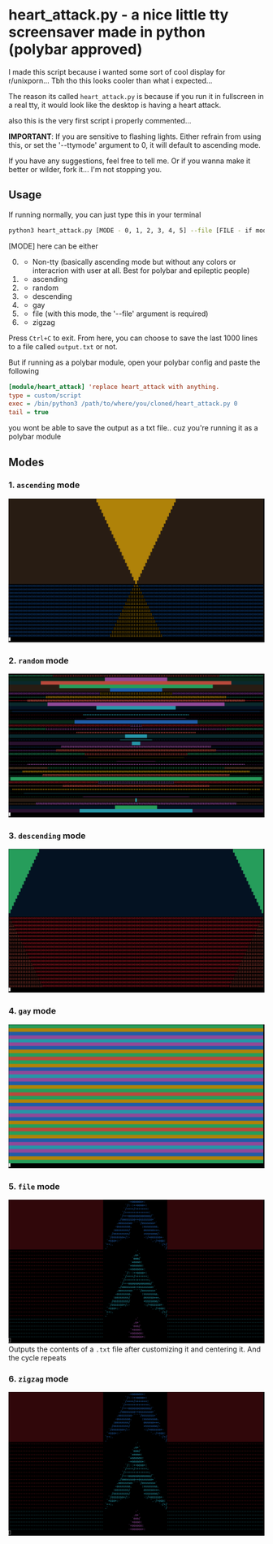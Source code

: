 # heart_attack.py - a nice little tty screensaver made in python (polybar approved)

I made this script because i wanted some sort of cool display for r/unixporn... Tbh tho this looks cooler than what i expected...

The reason its called `heart_attack.py` is because if you run it in fullscreen in a real tty, it would look like the desktop is having a heart attack.

also this is the very first script i properly commented...

**IMPORTANT**: If you are sensitive to flashing lights. Either refrain from using this, or set the '--ttymode' argument to 0, it will default to ascending mode.

If you have any suggestions, feel free to tell me. Or if you wanna make it better or wilder, fork it... I'm not stopping you.

## Usage
If running normally, you can just type this in your terminal
```bash
python3 heart_attack.py [MODE - 0, 1, 2, 3, 4, 5] --file [FILE - if mode is 5]
```
[MODE] here can be either

0. - Non-tty (basically ascending mode but without any colors or interacrion with user at all. Best for polybar and epileptic people)
1. - ascending
2. - random
3. - descending
4. - gay
5. - file (with this mode, the '--file' argument is required)
6. - zigzag

Press `Ctrl+C` to exit. From here, you can choose to save the last 1000 lines to a file called `output.txt` or not.

But if running as a polybar module, open your polybar config and paste the following
```ini
[module/heart_attack] 'replace heart_attack with anything.
type = custom/script
exec = /bin/python3 /path/to/where/you/cloned/heart_attack.py 0
tail = true
```

you wont be able to save the output as a txt file.. cuz you're running it as a polybar module

## Modes
### 1. `ascending` mode
![Preview](pngs/ascending.png)

### 2. `random` mode
![Preview](pngs/random.png)

### 3. `descending` mode
![Preview](pngs/descending.png)

### 4. `gay` mode
![Preview](pngs/gay.png)

### 5. `file` mode
![Preview](pngs/file.png)
Outputs the contents of a `.txt` file after customizing it and centering it. And the cycle repeats

### 6. `zigzag` mode
![Preview](pngs/file.png)
